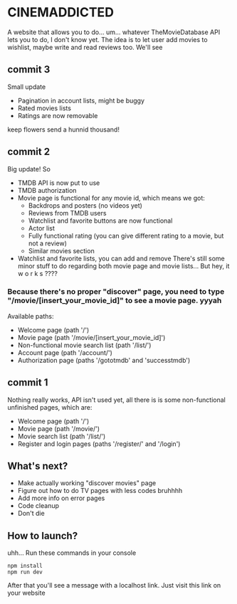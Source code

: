 # CINEMADDICTED

A website that allows you to do... um... whatever TheMovieDatabase API lets you to do, I don't know yet. The idea is to let user add movies to wishlist, maybe write and read reviews too. We'll see

## commit 3
Small update
- Pagination in account lists, might be buggy
- Rated movies lists
- Ratings are now removable

keep flowers send a hunnid thousand!

## commit 2
Big update! So
- TMDB API is now put to use
- TMDB authorization
- Movie page is functional for any movie id, which means we got:
    - Backdrops and posters (no videos yet)
    - Reviews from TMDB users
    - Watchlist and favorite buttons are now functional
    - Actor list
    - Fully functional rating (you can give different rating to a movie, but not a review)
    - Similar movies section
- Watchlist and favorite lists, you can add and remove 
There's still some minor stuff to do regarding both movie page and movie lists... But hey, it w o r k s ???? 
### Because there's no proper "discover" page, you need to type "/movie/[insert_your_movie_id]" to see a movie page. yyyah
Available paths:
- Welcome page (path '/')
- Movie page (path '/movie/[insert_your_movie_id]')
- Non-functional movie search list (path '/list/')
- Account page (path '/account/')
- Authorization page (paths '/gototmdb' and 'successtmdb')

## commit 1
Nothing really works, API isn't used yet, all there is is some non-functional unfinished pages, which are:
- Welcome page (path '/')
- Movie page (path '/movie/')
- Movie search list (path '/list/')
- Register and login pages (paths '/register/' and '/login')

## What's next?
- Make actually working "discover movies" page
- Figure out how to do TV pages with less codes bruhhhh
- Add more info on error pages
- Code cleanup
- Don't die

## How to launch?
uhh... Run these commands in your console
```
npm install
npm run dev
```
After that you'll see a message with a localhost link. Just visit this link on your website
